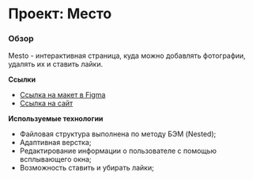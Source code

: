 
# Проект: Место

### Обзор

 Mesto - интерактивная страница, куда можно добавлять фотографии, удалять их и ставить лайки.

**Ссылки**

* [Ссылка на макет в Figma](https://www.figma.com/file/2cn9N9jSkmxD84oJik7xL7/JavaScript.-Sprint-4?node-id=0%3A1)
* [Ссылка на сайт](https://ninadmitrieva.github.io/mesto/)

**Используемые технологии**

* Файловая структура выполнена по методу БЭМ (Nested);
* Адаптивная верстка;
* Редактирование информации о пользователе с помощью всплывающего окна;
* Возможность ставить и убирать лайки;

